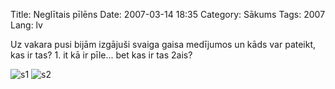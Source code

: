 Title: Neglītais pīlēns
Date: 2007-03-14 18:35
Category: Sākums
Tags: 2007
Lang: lv

Uz vakara pusi bijām izgājuši svaiga gaisa medījumos un kāds var pateikt, kas ir tas? 1. it kā ir pīle... bet kas ir tas 2ais?

![s1][1]
![s2][2]

  [1]: http://nesaprot.net/uploads/attels128.thumbnail.jpg
  [2]: http://mstuff.org/blog/wp-content/uploads/2007/03/attels035-150x150.jpg

